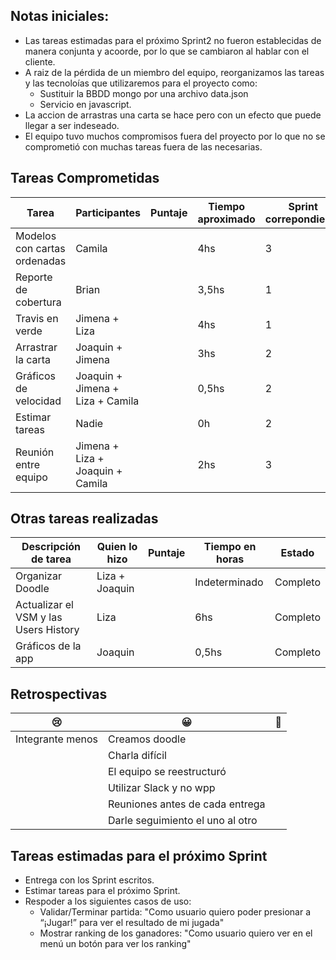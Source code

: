 ## Notas iniciales:

- Las tareas estimadas para el próximo Sprint2 no fueron establecidas de manera conjunta y acoorde, por lo que se cambiaron al hablar con el cliente.
- A raiz de la pérdida de un miembro del equipo, reorganizamos las tareas y las tecnoloías que utilizaremos para el proyecto como:
  - Sustituir la BBDD mongo por una archivo data.json
  - Servicio en javascript. 
- La accion de arrastras una carta se hace pero con un efecto que puede llegar a ser indeseado.
- El equipo tuvo muchos compromisos fuera del proyecto por lo que no se comprometió con muchas tareas fuera de las necesarias.

## Tareas Comprometidas
|  Tarea | Participantes | Puntaje | Tiempo aproximado | Sprint correpondiente | Estado |
|  ------ | ------ | ------ | ------ | ------ | ------ |
| Modelos con cartas ordenadas | Camila | <Now loading...> | 4hs | 3 | Completo|
| Reporte de cobertura | Brian | <Now loading...> | 3,5hs | 1 | Completo |
| Travis en verde | Jimena + Liza | <Now loading...> | 4hs | 1 | Completo |
| Arrastrar la carta | Joaquin + Jimena | <Now loading...> | 3hs | 2 | Completo |
| Gráficos de velocidad | Joaquin + Jimena + Liza + Camila | <Now loading...> | 0,5hs | 2 | Completo |
| Estimar tareas | Nadie | <Now loading...> | 0h | 2 | Incompleto |
| Reunión entre equipo | Jimena + Liza + Joaquin + Camila | <Now loading...> | 2hs | 3 | Se concretó con algunos contratiempos |

## Otras tareas realizadas

| Descripción de tarea | Quien lo hizo | Puntaje | Tiempo en horas | Estado |
| ------ | ------ | ------ | ------ | ------ |
| Organizar Doodle | Liza + Joaquin | <Now loading...> | Indeterminado | Completo |
| Actualizar el VSM y las Users History | Liza | <Now loading...> | 6hs | Completo |
| Gráficos de la app |  Joaquin | <Now loading...> | 0,5hs | Completo |

## Retrospectivas

| 😢 | 😀 | 💫 |
| ------ | ------ | ------ |
| Integrante menos | Creamos doodle |  | 
|  | Charla difícil |  |
|  | El equipo se reestructuró |  |
|  | Utilizar Slack y no wpp |  |
|  | Reuniones antes de cada entrega |  |
|  | Darle seguimiento el uno al otro |  |

## Tareas estimadas para el próximo Sprint
 
- Entrega con los Sprint escritos.
- Estimar tareas para el próximo Sprint.
- Respoder a los siguientes casos de uso:
  - Validar/Terminar partida: "Como usuario quiero poder presionar a “¡Jugar!” para ver el resultado de mi jugada"
  - Mostrar ranking de los ganadores: "Como usuario quiero ver en el menú un botón para ver los ranking"
